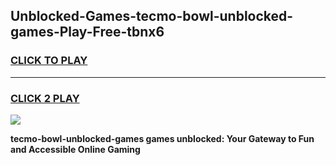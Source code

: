 
## Unblocked-Games-tecmo-bowl-unblocked-games-Play-Free-tbnx6
<h3>
<a href="https://premium76.site?title=tecmo-bowl-unblocked-games&ref=20A">CLICK TO PLAY</a></h3>
<hr>

<h3>
<a href="https://premium76.site?title=tecmo-bowl-unblocked-games&ref=20A">CLICK 2 PLAY</a>
  
</h3>

<a href="https://premium76.site?title=tecmo-bowl-unblocked-games&ref=20A"><img src="https://clearcache.store/games.png"></a>


**tecmo-bowl-unblocked-games games unblocked: Your Gateway to Fun and Accessible Online Gaming**
